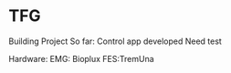 # TFG

Building Project
So far:
Control app developed
Need test

Hardware:
EMG: Bioplux
FES:TremUna
